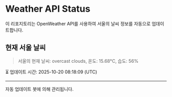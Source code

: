 
# Weather API Status

이 리포지토리는 OpenWeather API를 사용하여 서울의 날씨 정보를 자동으로 업데이트합니다.

## 현재 서울 날씨
> 서울의 현재 날씨: overcast clouds, 온도: 15.68°C, 습도: 56%

⏳ 업데이트 시간: 2025-10-20 08:18:09 (UTC)

---
자동 업데이트 봇에 의해 관리됩니다.
